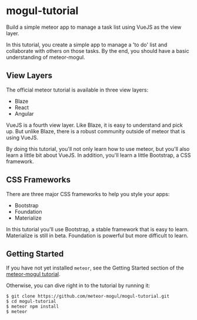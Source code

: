 # mogul-tutorial

Build a simple meteor app to manage a task list using VueJS as the view layer.

In this tutorial, you create a simple app to manage a 'to do' list and collaborate with others on those tasks. By the end, you should have a basic understanding of meteor-mogul.

## View Layers

The official meteor tutorial is available in three view layers:

* Blaze
* React
* Angular

VueJS is a fourth view layer.  Like Blaze, it is easy to understand and pick up.  But unlike Blaze, there is a robust community outside of meteor that is using VueJS.

By doing this tutorial, you'll not only learn how to use meteor, but you'll also learn a little bit about VueJS.  In addition, you'll learn a little Bootstrap, a CSS framework.

## CSS Frameworks

 There are three major CSS frameworks to help you style your apps:

 * Bootstrap
 * Foundation
 * Materialize

 In this tutorial you'll use Bootstrap, a stable framework that is easy to learn.  Materialize is still in beta.  Foundation is powerful but more difficult to learn.

## Getting Started

If you have not yet installed `meteor`, see the Getting Started section of the [meteor-mogul tutorial](https://meteor-mogul.github.io/mogul-tutorial/).

Otherwise, you can dive right in to the tutorial by running it:

```
$ git clone https://github.com/meteor-mogul/mogul-tutorial.git
$ cd mogul-tutorial
$ meteor npm install
$ meteor
```
